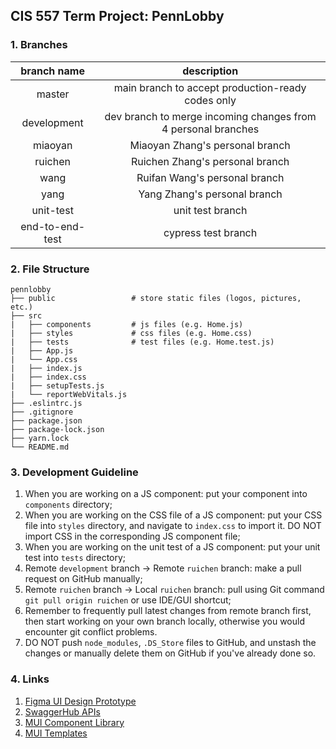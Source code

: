 ## CIS 557 Term Project: PennLobby

### 1. Branches

| branch name | description |
| :----: | :----: |
| master | main branch to accept production-ready codes only |
| development | dev branch to merge incoming changes from 4 personal branches |
| miaoyan | Miaoyan Zhang's personal branch |
| ruichen | Ruichen Zhang's personal branch |
| wang | Ruifan Wang's personal branch |
| yang | Yang Zhang's personal branch |
| unit-test | unit test branch |
| end-to-end-test | cypress test branch |

### 2. File Structure

```
pennlobby
├── public                 # store static files (logos, pictures, etc.)
├── src            
|   ├── components         # js files (e.g. Home.js)          
|   ├── styles             # css files (e.g. Home.css) 
|   ├── tests              # test files (e.g. Home.test.js)
|   ├── App.js           
|   └── App.css    
|   ├── index.js       
|   ├── index.css             
|   ├── setupTests.js         
|   └── reportWebVitals.js  
├── .eslintrc.js           
├── .gitignore
├── package.json
├── package-lock.json
├── yarn.lock
└── README.md
```

### 3. Development Guideline

1. When you are working on a JS component: put your component into `components` directory;
2. When you are working on the CSS file of a JS component: put your CSS file into `styles` directory, and navigate to `index.css` to import it. DO NOT import CSS in the corresponding JS component file;
3. When you are working on the unit test of a JS component: put your unit test into `tests` directory;
4. Remote `development` branch -> Remote `ruichen` branch: make a pull request on GitHub manually;
5. Remote `ruichen` branch -> Local `ruichen` branch: pull using Git command `git pull origin ruichen` or use IDE/GUI shortcut;
6. Remember to frequently pull latest changes from remote branch first, then start working on your own branch locally, otherwise you would encounter git conflict problems.
7. DO NOT push `node_modules`, `.DS_Store` files to GitHub, and unstash the changes or manually delete them on GitHub if you've already done so.

### 4. Links

1. [Figma UI Design Prototype](https://www.figma.com/file/OwPdD7ktVVHmrePxbeeZmr/Wireframe)
2. [SwaggerHub APIs](https://app.swaggerhub.com/organizations/cis557-penn-lobby)
3. [MUI Component Library](https://mui.com)
4. [MUI Templates](https://mui.com/getting-started/templates/)
